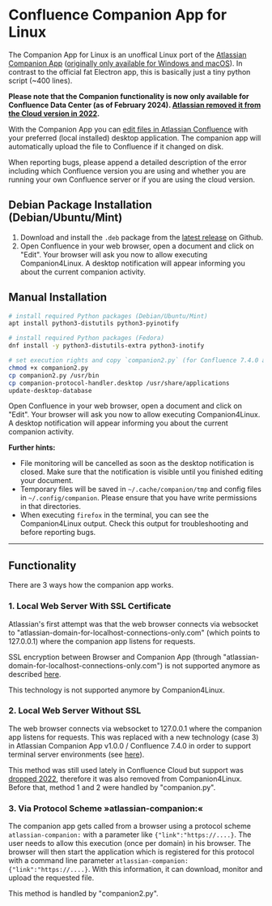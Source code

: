 # Confluence Companion App for Linux

The Companion App for Linux is an unoffical Linux port of the [Atlassian Companion App](https://confluence.atlassian.com/doc/install-atlassian-companion-992678880.html) ([originally only available for Windows and macOS](https://confluence.atlassian.com/conf612/administering-the-atlassian-companion-app-958778510.html)). In contrast to the official fat Electron app, this is basically just a tiny python script (~400 lines).

**Please note that the Companion functionality is now only available for Confluence Data Center (as of February 2024). [Atlassian removed it from the Cloud version in 2022](https://community.atlassian.com/t5/Confluence-articles/Removing-the-Companion-app-from-Confluence-Cloud/ba-p/1884657).**

With the Companion App you can [edit files in Atlassian Confluence](https://confluence.atlassian.com/conf612/edit-files-958777653.html) with your preferred (local installed) desktop application. The companion app will automatically upload the file to Confluence if it changed on disk.

When reporting bugs, please append a detailed description of the error including which Confluence version you are using and whether you are running your own Confluence server or if you are using the cloud version.

## Debian Package Installation (Debian/Ubuntu/Mint)
1. Download and install the `.deb` package from the [latest release](https://github.com/schorschii/companion-linux/releases) on Github.
2. Open Confluence in your web browser, open a document and click on "Edit". Your browser will ask you now to allow executing Companion4Linux. A desktop notification will appear informing you about the current companion activity.

## Manual Installation
```bash
# install required Python packages (Debian/Ubuntu/Mint)
apt install python3-distutils python3-pyinotify

# install required Python packages (Fedora)
dnf install -y python3-distutils-extra python3-inotify

# set execution rights and copy `companion2.py` (for Confluence 7.4.0 and newer)
chmod +x companion2.py
cp companion2.py /usr/bin
cp companion-protocol-handler.desktop /usr/share/applications
update-desktop-database
```

Open Confluence in your web browser, open a document and click on "Edit". Your browser will ask you now to allow executing Companion4Linux. A desktop notification will appear informing you about the current companion activity.

**Further hints:**
- File monitoring will be cancelled as soon as the desktop notification is closed. Make sure that the notification is visible until you finished editing your document.
- Temporary files will be saved in `~/.cache/companion/tmp` and config files in `~/.config/companion`. Please ensure that you have write permissions in that directories.
- When executing `firefox` in the terminal, you can see the Companion4Linux output. Check this output for troubleshooting and before reporting bugs.

---

## Functionality
There are 3 ways how the companion app works.

### 1. Local Web Server With SSL Certificate
Atlassian's first attempt was that the web browser connects via websocket to "atlassian-domain-for-localhost-connections-only.com" (which points to 127.0.0.1) where the companion app listens for requests.

SSL encryption between Browser and Companion App (through "atlassian-domain-for-localhost-connections-only.com") is not supported anymore as described [here](https://jira.atlassian.com/browse/CONFSERVER-59244?src=confmacro&_ga=2.138774577.300479270.1578747514-1264684236.1567087366).

This technology is not supported anymore by Companion4Linux.

### 2. Local Web Server Without SSL
The web browser connects via websocket to 127.0.0.1 where the companion app listens for requests. This was replaced with a new technology (case 3) in Atlassian Companion App v1.0.0 / Confluence 7.4.0 in order to support terminal server environments (see [here](https://confluence.atlassian.com/doc/atlassian-companion-app-release-notes-958455712.html)).

This method was still used lately in Confluence Cloud but support was [dropped 2022](https://community.atlassian.com/t5/Confluence-articles/Removing-the-Companion-app-from-Confluence-Cloud/ba-p/1884657), therefore it was also removed from Companion4Linux. Before that, method 1 and 2 were handled by "companion.py".

### 3. Via Protocol Scheme »atlassian-companion:«
The companion app gets called from a browser using a protocol scheme `atlassian-companion:` with a parameter like `{"link":"https://....}`. The user needs to allow this execution (once per domain) in his browser. The browser will then start the application which is registered for this protocol with a command line parameter `atlassian-companion:{"link":"https://....}`. With this information, it can download, monitor and upload the requested file.

This method is handled by "companion2.py".
